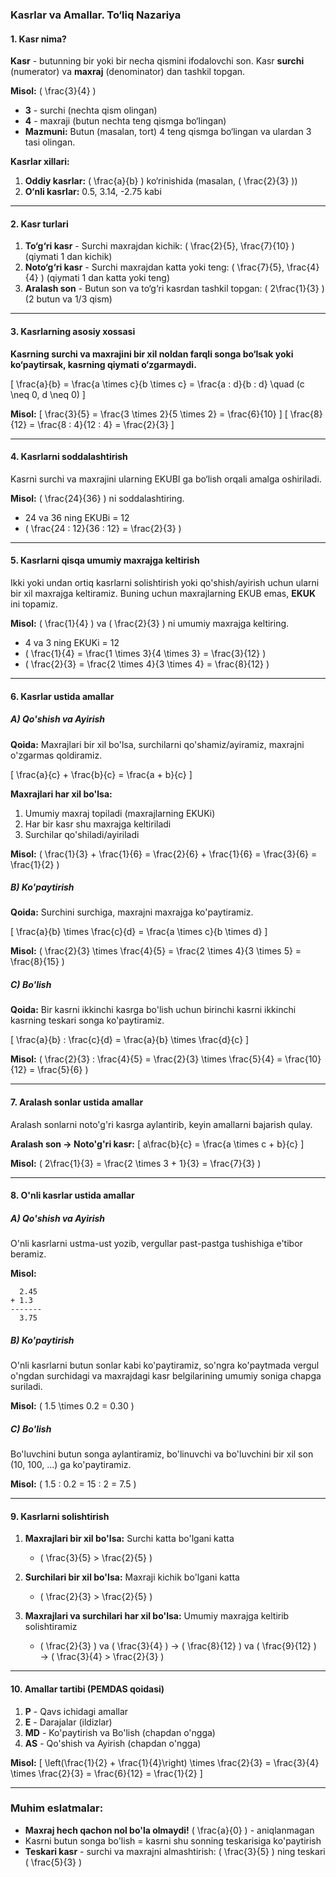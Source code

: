 ### **Kasrlar va Amallar. To‘liq Nazariya**

#### **1. Kasr nima?**

**Kasr** - butunning bir yoki bir necha qismini ifodalovchi son. Kasr **surchi** (numerator) va **maxraj** (denominator) dan tashkil topgan.

**Misol:** \( \frac{3}{4} \)
- **3** - surchi (nechta qism olingan)
- **4** - maxraji (butun nechta teng qismga bo‘lingan)
- **Mazmuni:** Butun (masalan, tort) 4 teng qismga bo‘lingan va ulardan 3 tasi olingan.

**Kasrlar xillari:**
1. **Oddiy kasrlar:** \( \frac{a}{b} \) ko‘rinishida (masalan, \( \frac{2}{3} \))
2. **O‘nli kasrlar:** 0.5, 3.14, -2.75 kabi

---

#### **2. Kasr turlari**

1. **To‘g‘ri kasr** - Surchi maxrajdan kichik: \( \frac{2}{5}, \frac{7}{10} \) (qiymati 1 dan kichik)
2. **Noto‘g‘ri kasr** - Surchi maxrajdan katta yoki teng: \( \frac{7}{5}, \frac{4}{4} \) (qiymati 1 dan katta yoki teng)
3. **Aralash son** - Butun son va to‘g‘ri kasrdan tashkil topgan: \( 2\frac{1}{3} \) (2 butun va 1/3 qism)

---

#### **3. Kasrlarning asosiy xossasi**

**Kasrning surchi va maxrajini bir xil noldan farqli songa bo‘lsak yoki ko‘paytirsak, kasrning qiymati o‘zgarmaydi.**

\[ \frac{a}{b} = \frac{a \times c}{b \times c} = \frac{a : d}{b : d} \quad (c \neq 0, d \neq 0) \]

**Misol:**
\[ \frac{3}{5} = \frac{3 \times 2}{5 \times 2} = \frac{6}{10} \]
\[ \frac{8}{12} = \frac{8 : 4}{12 : 4} = \frac{2}{3} \]

---

#### **4. Kasrlarni soddalashtirish**

Kasrni surchi va maxrajini ularning EKUBI ga bo‘lish orqali amalga oshiriladi.

**Misol:** \( \frac{24}{36} \) ni soddalashtiring.
- 24 va 36 ning EKUBi = 12
- \( \frac{24 : 12}{36 : 12} = \frac{2}{3} \)

---

#### **5. Kasrlarni qisqa umumiy maxrajga keltirish**

Ikki yoki undan ortiq kasrlarni solishtirish yoki qo'shish/ayirish uchun ularni bir xil maxrajga keltiramiz. Buning uchun maxrajlarning EKUB emas, **EKUK** ini topamiz.

**Misol:** \( \frac{1}{4} \) va \( \frac{2}{3} \) ni umumiy maxrajga keltiring.
- 4 va 3 ning EKUKi = 12
- \( \frac{1}{4} = \frac{1 \times 3}{4 \times 3} = \frac{3}{12} \)
- \( \frac{2}{3} = \frac{2 \times 4}{3 \times 4} = \frac{8}{12} \)

---

#### **6. Kasrlar ustida amallar**

##### **A) Qo'shish va Ayirish**

**Qoida:** Maxrajlari bir xil bo'lsa, surchilarni qo'shamiz/ayiramiz, maxrajni o'zgarmas qoldiramiz.

\[ \frac{a}{c} + \frac{b}{c} = \frac{a + b}{c} \]

**Maxrajlari har xil bo'lsa:**
1. Umumiy maxraj topiladi (maxrajlarning EKUKi)
2. Har bir kasr shu maxrajga keltiriladi
3. Surchilar qo'shiladi/ayiriladi

**Misol:** \( \frac{1}{3} + \frac{1}{6} = \frac{2}{6} + \frac{1}{6} = \frac{3}{6} = \frac{1}{2} \)

##### **B) Ko'paytirish**

**Qoida:** Surchini surchiga, maxrajni maxrajga ko'paytiramiz.

\[ \frac{a}{b} \times \frac{c}{d} = \frac{a \times c}{b \times d} \]

**Misol:** \( \frac{2}{3} \times \frac{4}{5} = \frac{2 \times 4}{3 \times 5} = \frac{8}{15} \)

##### **C) Bo'lish**

**Qoida:** Bir kasrni ikkinchi kasrga bo'lish uchun birinchi kasrni ikkinchi kasrning teskari songa ko'paytiramiz.

\[ \frac{a}{b} : \frac{c}{d} = \frac{a}{b} \times \frac{d}{c} \]

**Misol:** \( \frac{2}{3} : \frac{4}{5} = \frac{2}{3} \times \frac{5}{4} = \frac{10}{12} = \frac{5}{6} \)

---

#### **7. Aralash sonlar ustida amallar**

Aralash sonlarni noto'g'ri kasrga aylantirib, keyin amallarni bajarish qulay.

**Aralash son → Noto'g'ri kasr:**
\[ a\frac{b}{c} = \frac{a \times c + b}{c} \]

**Misol:** \( 2\frac{1}{3} = \frac{2 \times 3 + 1}{3} = \frac{7}{3} \)

---

#### **8. O'nli kasrlar ustida amallar**

##### **A) Qo'shish va Ayirish**
O'nli kasrlarni ustma-ust yozib, vergullar past-pastga tushishiga e'tibor beramiz.

**Misol:** 
```
  2.45
+ 1.3
-------
  3.75
```

##### **B) Ko'paytirish**
O'nli kasrlarni butun sonlar kabi ko'paytiramiz, so'ngra ko'paytmada vergul o'ngdan surchidagi va maxrajdagi kasr belgilarining umumiy soniga chapga suriladi.

**Misol:** \( 1.5 \times 0.2 = 0.30 \)

##### **C) Bo'lish**
Bo'luvchini butun songa aylantiramiz, bo'linuvchi va bo'luvchini bir xil son (10, 100, ...) ga ko'paytiramiz.

**Misol:** \( 1.5 : 0.2 = 15 : 2 = 7.5 \)

---

#### **9. Kasrlarni solishtirish**

1. **Maxrajlari bir xil bo'lsa:** Surchi katta bo'lgani katta
   - \( \frac{3}{5} > \frac{2}{5} \)

2. **Surchilari bir xil bo'lsa:** Maxraji kichik bo'lgani katta
   - \( \frac{2}{3} > \frac{2}{5} \)

3. **Maxrajlari va surchilari har xil bo'lsa:** Umumiy maxrajga keltirib solishtiramiz
   - \( \frac{2}{3} \) va \( \frac{3}{4} \) → \( \frac{8}{12} \) va \( \frac{9}{12} \) → \( \frac{3}{4} > \frac{2}{3} \)

---

#### **10. Amallar tartibi (PEMDAS qoidasi)**

1. **P** - Qavs ichidagi amallar
2. **E** - Darajalar (ildizlar)
3. **MD** - Ko'paytirish va Bo'lish (chapdan o'ngga)
4. **AS** - Qo'shish va Ayirish (chapdan o'ngga)

**Misol:** 
\[ \left(\frac{1}{2} + \frac{1}{4}\right) \times \frac{2}{3} = \frac{3}{4} \times \frac{2}{3} = \frac{6}{12} = \frac{1}{2} \]

---

### **Muhim eslatmalar:**

- **Maxraj hech qachon nol bo'la olmaydi!** \( \frac{a}{0} \) - aniqlanmagan
- Kasrni butun songa bo'lish = kasrni shu sonning teskarisiga ko'paytirish
- **Teskari kasr** - surchi va maxrajni almashtirish: \( \frac{3}{5} \) ning teskari \( \frac{5}{3} \)
